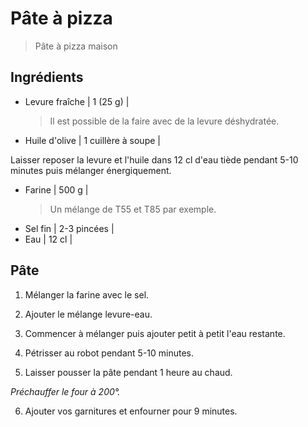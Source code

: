 # Pâte à pizza

> Pâte à pizza maison

## Ingrédients

- Levure fraîche | 1 (25 g) |
  > Il est possible de la faire avec de la levure déshydratée.
- Huile d'olive | 1 cuillère à soupe |

Laisser reposer la levure et l'huile dans 12 cl d'eau tiède pendant 5-10 minutes puis mélanger énergiquement.

- Farine | 500 g |
  > Un mélange de T55 et T85 par exemple.
- Sel fin | 2-3 pincées |
- Eau | 12 cl |

## Pâte

1. Mélanger la farine avec le sel.

2. Ajouter le mélange levure-eau.

3. Commencer à mélanger puis ajouter petit à petit l'eau restante.

4. Pétrisser au robot pendant 5-10 minutes.

5. Laisser pousser la pâte pendant 1 heure au chaud.

_Préchauffer le four à 200°._

6. Ajouter vos garnitures et enfourner pour 9 minutes.
